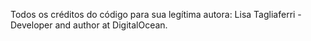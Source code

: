 Todos os créditos do código para sua legítima autora: Lisa Tagliaferri - Developer and author at DigitalOcean.